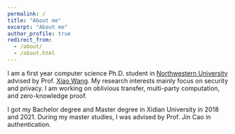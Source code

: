 ```yaml
---
permalink: /
title: "About me"
excerpt: "About me"
author_profile: true
redirect_from: 
  - /about/
  - /about.html
---
```


I am a first year computer science Ph.D. student in [Northwestern University](https://www.northwestern.edu) advised by Prof. [Xiao Wang](https://wangxiao1254.github.io). My research interests mainly focus on security and privacy. I am working on oblivious transfer, multi-party computation, and zero-knowledge proof.


I got my Bachelor degree and Master degree in Xidian University in 2018 and 2021. During my master studies, I was advised by Prof. Jin Cao in authentication.

